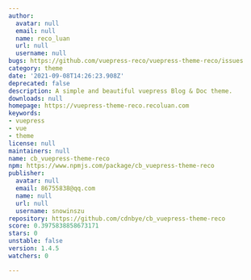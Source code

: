 ```yaml
---
author:
  avatar: null
  email: null
  name: reco_luan
  url: null
  username: null
bugs: https://github.com/vuepress-reco/vuepress-theme-reco/issues
category: theme
date: '2021-09-08T14:26:23.908Z'
deprecated: false
description: A simple and beautiful vuepress Blog & Doc theme.
downloads: null
homepage: https://vuepress-theme-reco.recoluan.com
keywords:
- vuepress
- vue
- theme
license: null
maintainers: null
name: cb_vuepress-theme-reco
npm: https://www.npmjs.com/package/cb_vuepress-theme-reco
publisher:
  avatar: null
  email: 86755838@qq.com
  name: null
  url: null
  username: snowinszu
repository: https://github.com/cdnbye/cb_vuepress-theme-reco
score: 0.3975838858673171
stars: 0
unstable: false
version: 1.4.5
watchers: 0

---
```


